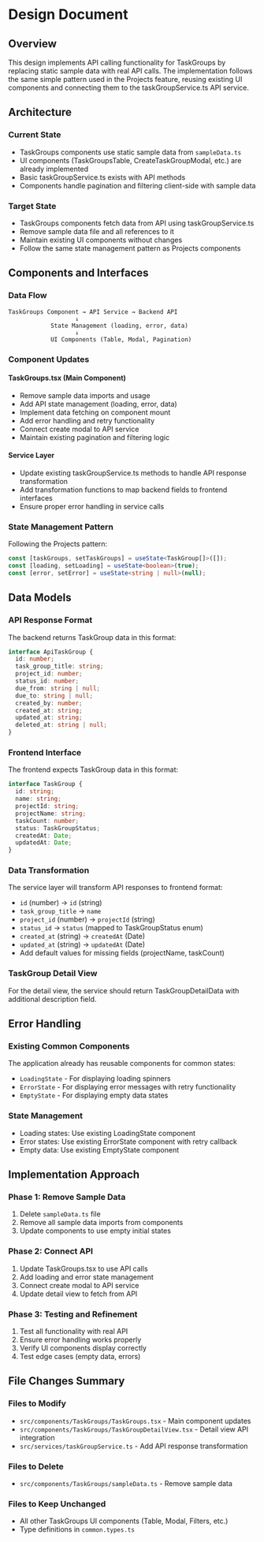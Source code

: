# Design Document

## Overview

This design implements API calling functionality for TaskGroups by replacing static sample data with real API calls. The implementation follows the same simple pattern used in the Projects feature, reusing existing UI components and connecting them to the taskGroupService.ts API service.

## Architecture

### Current State
- TaskGroups components use static sample data from `sampleData.ts`
- UI components (TaskGroupsTable, CreateTaskGroupModal, etc.) are already implemented
- Basic taskGroupService.ts exists with API methods
- Components handle pagination and filtering client-side with sample data

### Target State
- TaskGroups components fetch data from API using taskGroupService.ts
- Remove sample data file and all references to it
- Maintain existing UI components without changes
- Follow the same state management pattern as Projects components

## Components and Interfaces

### Data Flow
```
TaskGroups Component → API Service → Backend API
                   ↓
            State Management (loading, error, data)
                   ↓
            UI Components (Table, Modal, Pagination)
```

### Component Updates

#### TaskGroups.tsx (Main Component)
- Remove sample data imports and usage
- Add API state management (loading, error, data)
- Implement data fetching on component mount
- Add error handling and retry functionality
- Connect create modal to API service
- Maintain existing pagination and filtering logic

#### Service Layer
- Update existing taskGroupService.ts methods to handle API response transformation
- Add transformation functions to map backend fields to frontend interfaces
- Ensure proper error handling in service calls

### State Management Pattern

Following the Projects pattern:
```typescript
const [taskGroups, setTaskGroups] = useState<TaskGroup[]>([]);
const [loading, setLoading] = useState<boolean>(true);
const [error, setError] = useState<string | null>(null);
```

## Data Models

### API Response Format
The backend returns TaskGroup data in this format:
```typescript
interface ApiTaskGroup {
  id: number;
  task_group_title: string;
  project_id: number;
  status_id: number;
  due_from: string | null;
  due_to: string | null;
  created_by: number;
  created_at: string;
  updated_at: string;
  deleted_at: string | null;
}
```

### Frontend Interface
The frontend expects TaskGroup data in this format:
```typescript
interface TaskGroup {
  id: string;
  name: string;
  projectId: string;
  projectName: string;
  taskCount: number;
  status: TaskGroupStatus;
  createdAt: Date;
  updatedAt: Date;
}
```

### Data Transformation
The service layer will transform API responses to frontend format:
- `id` (number) → `id` (string)
- `task_group_title` → `name`
- `project_id` (number) → `projectId` (string)
- `status_id` → `status` (mapped to TaskGroupStatus enum)
- `created_at` (string) → `createdAt` (Date)
- `updated_at` (string) → `updatedAt` (Date)
- Add default values for missing fields (projectName, taskCount)

### TaskGroup Detail View
For the detail view, the service should return TaskGroupDetailData with additional description field.

## Error Handling

### Existing Common Components
The application already has reusable components for common states:
- `LoadingState` - For displaying loading spinners
- `ErrorState` - For displaying error messages with retry functionality
- `EmptyState` - For displaying empty data states

### State Management
- Loading states: Use existing LoadingState component
- Error states: Use existing ErrorState component with retry callback
- Empty data: Use existing EmptyState component



## Implementation Approach

### Phase 1: Remove Sample Data
1. Delete `sampleData.ts` file
2. Remove all sample data imports from components
3. Update components to use empty initial states

### Phase 2: Connect API
1. Update TaskGroups.tsx to use API calls
2. Add loading and error state management
3. Connect create modal to API service
4. Update detail view to fetch from API

### Phase 3: Testing and Refinement
1. Test all functionality with real API
2. Ensure error handling works properly
3. Verify UI components display correctly
4. Test edge cases (empty data, errors)

## File Changes Summary

### Files to Modify
- `src/components/TaskGroups/TaskGroups.tsx` - Main component updates
- `src/components/TaskGroups/TaskGroupDetailView.tsx` - Detail view API integration
- `src/services/taskGroupService.ts` - Add API response transformation

### Files to Delete
- `src/components/TaskGroups/sampleData.ts` - Remove sample data

### Files to Keep Unchanged
- All other TaskGroups UI components (Table, Modal, Filters, etc.)
- Type definitions in `common.types.ts`